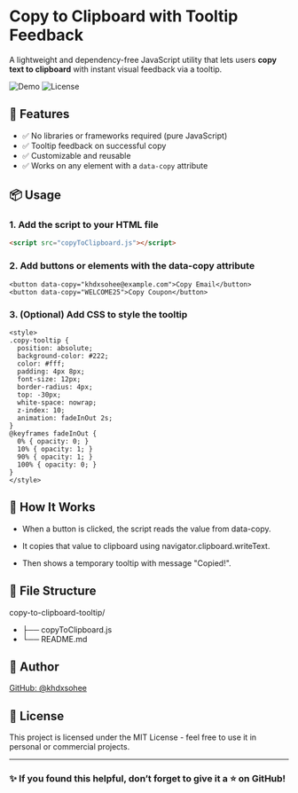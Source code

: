 # Copy to Clipboard with Tooltip Feedback

A lightweight and dependency-free JavaScript utility that lets users **copy text to clipboard** with instant visual feedback via a tooltip.

![Demo](https://img.shields.io/badge/VanillaJS-100%25-green)
![License](https://img.shields.io/github/license/khdxsohee/copy-to-clipboard-tooltip)

## 🚀 Features

- ✅ No libraries or frameworks required (pure JavaScript)
- ✅ Tooltip feedback on successful copy
- ✅ Customizable and reusable
- ✅ Works on any element with a `data-copy` attribute

## 📦 Usage

### 1. Add the script to your HTML file

```html
<script src="copyToClipboard.js"></script>
```


### 2. Add buttons or elements with the data-copy attribute
```
<button data-copy="khdxsohee@example.com">Copy Email</button>
<button data-copy="WELCOME25">Copy Coupon</button>
```


### 3. (Optional) Add CSS to style the tooltip
```
<style>
.copy-tooltip {
  position: absolute;
  background-color: #222;
  color: #fff;
  padding: 4px 8px;
  font-size: 12px;
  border-radius: 4px;
  top: -30px;
  white-space: nowrap;
  z-index: 10;
  animation: fadeInOut 2s;
}
@keyframes fadeInOut {
  0% { opacity: 0; }
  10% { opacity: 1; }
  90% { opacity: 1; }
  100% { opacity: 0; }
}
</style>
```


## 🔧 How It Works
- When a button is clicked, the script reads the value from data-copy.

- It copies that value to clipboard using navigator.clipboard.writeText.

- Then shows a temporary tooltip with message "Copied!".

## 📁 File Structure

copy-to-clipboard-tooltip/
- ├── copyToClipboard.js
- └── README.md


## 👤 Author
[GitHub: @khdxsohee](https://github.com/khdxsohee)

## 📄 License
This project is licensed under the MIT License - feel free to use it in personal or commercial projects.

---
  ### ✨ If you found this helpful, don’t forget to give it a ⭐ on GitHub!
